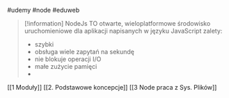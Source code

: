 #udemy #node #eduweb

> [!information] NodeJs
> TO otwarte, wieloplatformowe środowisko uruchomieniowe dla aplikacji napisanych w języku JavaScript
> zalety:
> 	- szybki
> 	- obsługa wiele zapytań na sekundę
> 	- nie blokuje operacji I/O
> 	- małe zużycie pamięci
> 	- 


[[1 Moduły]]
[[2. Podstawowe koncepcje]]
[[3 Node praca z Sys. Plików]]


